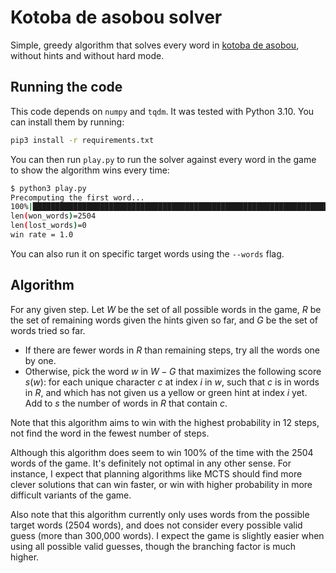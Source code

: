 # Kotoba de asobou solver
Simple, greedy algorithm that solves every word in [kotoba de asobou](https://taximanli.github.io/kotobade-asobou/),
without hints and without hard mode.

## Running the code
This code depends on `numpy` and `tqdm`. It was tested with Python 3.10. You can install them by running:
```bash
pip3 install -r requirements.txt
```

You can then run `play.py` to run the solver against every word in the game to show the algorithm wins every time:
```bash
$ python3 play.py 
Precomputing the first word...
100%|████████████████████████████████████████████████████████████████████████████████████| 2504/2504 [00:03<00:00, 629.18it/s]
len(won_words)=2504
len(lost_words)=0
win rate = 1.0
```
You can also run it on specific target words using the `--words` flag.

## Algorithm
For any given step. Let $W$ be the set of all possible words in the game, $R$ 
be the set of remaining words given the hints given so far, and $G$ be the set of words
tried so far.
- If there are fewer words in $R$ than remaining steps, try all the words one by one.
- Otherwise, pick the word $w$ in $W - G$ that maximizes the following score $s(w)$: for each unique character $c$
at index $i$ in $w$, such that $c$ is in words in $R$, and which has not given us a yellow or green hint
at index $i$ yet. Add to $s$ the number of words in $R$ that contain $c$.

Note that this algorithm aims to win with the highest probability in 12 steps, not find the word in the 
fewest number of steps. 

Although this algorithm does seem to win 100% of the time with the 2504 words of the game. It's 
definitely not  optimal in any other sense. For instance, I expect that planning algorithms like 
MCTS should find more clever solutions that can win faster, or win with higher probability in more
difficult variants of the game.

Also note that this algorithm currently only uses words from the possible target words (2504 words), and does 
not consider every possible valid guess (more than 300,000 words). I expect the game is slightly easier when 
using all possible valid guesses, though the branching factor is much higher.

